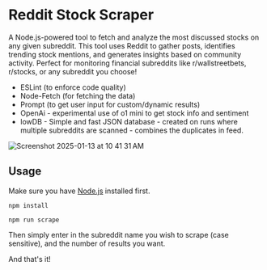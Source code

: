 # Reddit Stock Scraper

A Node.js-powered tool to fetch and analyze the most discussed stocks on any given subreddit. This tool uses Reddit to gather posts, identifies trending stock mentions, and generates insights based on community activity. Perfect for monitoring financial subreddits like r/wallstreetbets, r/stocks, or any subreddit you choose!

- ESLint (to enforce code quality)
- Node-Fetch (for fetching the data)
- Prompt (to get user input for custom/dynamic results)
- OpenAi - experimental use of o1 mini to get stock info and sentiment
- lowDB - Simple and fast JSON database - created on runs where multiple subreddits are scanned - combines the duplicates in feed.

![Screenshot 2025-01-13 at 10 41 31 AM](https://github.com/user-attachments/assets/3be70ece-c121-4d97-8486-f63471edd53e)


## Usage

Make sure you have [Node.js](https://nodejs.org/en/) installed first.

`npm install`

`npm run scrape`

Then simply enter in the subreddit name you wish to scrape (case sensitive), and the number of results you want.

And that's it!

